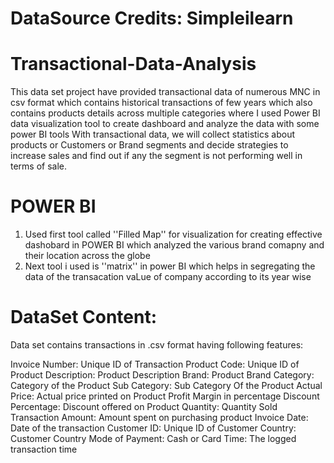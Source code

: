 # DataSource Credits: Simpleilearn

# Transactional-Data-Analysis
This data set project have provided transactional data of numerous MNC in csv format which contains historical transactions of few years which also contains products details across multiple categories where I used Power BI data visualization tool to create dashboard and analyze the data with some power BI tools
With transactional data, we will collect statistics about products or Customers or Brand segments and decide strategies to increase sales and find out if any the segment is not performing well in terms of sale.

# POWER BI 
1. Used first tool called ''Filled Map'' for visualization for creating effective dashobard in POWER BI which analyzed the various brand comapny and their location across the globe
2. Next tool i used is ''matrix'' in power BI which helps in segregating the data of the transacation vaLue of company according to its year wise

# DataSet Content: 

Data set contains transactions in .csv format having following features:

Invoice Number: Unique ID of Transaction
Product Code: Unique ID of Product
Description: Product Description
Brand: Product Brand
Category: Category of the Product
Sub Category: Sub Category Of the Product
Actual Price: Actual price printed on Product
Profit Margin in percentage
Discount Percentage: Discount offered on Product
Quantity: Quantity Sold
Transaction Amount: Amount spent on purchasing product
Invoice Date: Date of the transaction
Customer ID: Unique ID of Customer
Country: Customer Country
Mode of Payment: Cash or Card
Time: The logged transaction time

